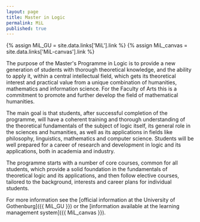 ```yaml
---
layout: page
title: Master in Logic
permalink: MiL
published: true
---
```

{% assign MiL_GU = site.data.links['MiL'].link %}
{% assign MiL_canvas = site.data.links['MiL-canvas'].link %}

The purpose of the Master's Programme in Logic is to provide a new generation of students with thorough theoretical knowledge, and the ability to apply it, within a central intellectual field, which gets its theoretical interest and practical value from a unique combination of humanities, mathematics and information science. For the Faculty of Arts this is a commitment to promote and further develop the field of mathematical humanities.

The main goal is that students, after successful completion of the programme, will have a coherent training and thorough understanding of the theoretical fundamentals of the subject of logic itself, its general role in the sciences and humanities, as well as its applications in fields like philosophy, linguistics, mathematics and computer science. Students will be well prepared for a career of research and development in logic and its applications, both in academia and industry.

The programme starts with a number of core courses, common for all students, which provide a solid foundation in the fundamentals of theoretical logic and its applications, and then follow elective courses, tailored to the background, interests and career plans for individual students.

For more information see the [official information at the University of Gothenburg]({{ MiL_GU }}) or the [information available at the learning management system]({{ MiL_canvas }}).
